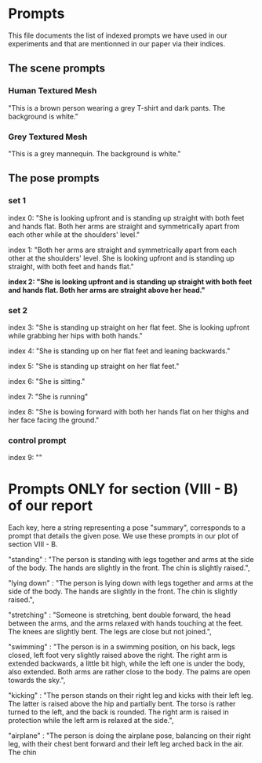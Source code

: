 # Prompts

This file documents the list of indexed prompts we have used in our experiments and that are mentionned in our paper via their indices.

## The scene prompts

### Human Textured Mesh

"This is a brown person wearing a grey T-shirt and dark pants. The background is white."

### Grey Textured Mesh

"This is a grey mannequin. The background is white."

## The pose prompts

### set 1

index 0: "She is looking upfront and is standing up straight with both feet and hands flat. Both her arms are straight and symmetrically apart from each other while at the shoulders' level."

index 1: "Both her arms are straight and symmetrically apart from each other at the shoulders' level. She is looking upfront and is standing up straight, with both feet and hands flat."

**index 2: "She is looking upfront and is standing up straight with both feet and hands flat. Both her arms are straight above her head."**

### set 2

index 3: "She is standing up straight on her flat feet. She is looking upfront while grabbing her hips with both hands."

index 4: "She is standing up on her flat feet and leaning backwards."

index 5: "She is standing up straight on her flat feet."

index 6: "She is sitting."

index 7: "She is running"

index 8: "She is bowing forward with both her hands flat on her thighs and her face facing the ground."

### control prompt

index 9: ""

# Prompts ONLY for section (VIII - B) of our report

Each key, here a string representing a pose "summary", corresponds to a prompt that details the given pose. We use these prompts in our plot of section VIII - B.

"standing"    : "The person is standing with legs together and arms at the side of the body. The hands are slightly in the front. The chin is slightly raised.",
 
 "lying down" : "The person is lying down with legs together and arms at the side of the body. The hands are slightly in the front. The chin is slightly raised.",
 
 "stretching" :  "Someone is stretching, bent double forward, the head between the arms, and the arms relaxed with hands touching at the feet. The knees are slightly bent. The legs are close but not joined.",
 
 "swimming"   : "The person is in a swimming position, on his back, legs closed, left foot very slightly raised above the right. The right arm is extended backwards, a little bit high, while the left one is under the body, also extended. Both arms are rather close to the body. The palms are open towards the sky.",
 
 "kicking"    : "The person stands on their right leg and kicks with their left leg. The latter is raised above the hip and partially bent. The torso is rather turned to the left, and the back is rounded. The right arm is raised in protection while the left arm is relaxed at the side.",
 
 "airplane"  : "The person is doing the airplane pose, balancing on their right leg, with their chest bent forward and their left leg arched back in the air. The chin 
